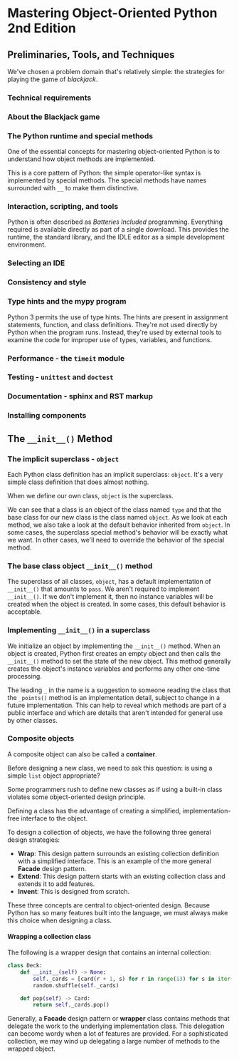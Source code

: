 # Mastering Object-Oriented Python 2nd Edition

## Preliminaries, Tools, and Techniques

We've chosen a problem domain that's relatively simple: the strategies for playing the game of *blackjack*.

### Technical requirements

### About the Blackjack game

### The Python runtime and special methods

One of the essential concepts for mastering object-oriented Python is to understand how object methods are implemented.

This is a core pattern of Python: the simple operator-like syntax is implemented by special methods.
The special methods have names surrounded with `__` to make them distinctive.

### Interaction, scripting, and tools

Python is often described as *Batteries Included* programming.
Everything required is available directly as part of a single download.
This provides the runtime, the standard library, and the IDLE editor as a simple development environment.

### Selecting an IDE

### Consistency and style

### Type hints and the mypy program

Python 3 permits the use of type hints.
The hints are present in assignment statements, function, and class definitions.
They're not used directly by Python when the program runs.
Instead, they're used by external tools to examine the code for improper use of types, variables, and functions.

### Performance - the `timeit` module

### Testing - `unittest` and `doctest`

### Documentation - sphinx and RST markup

### Installing components

## The `__init__()` Method

### The implicit superclass - `object`

Each Python class definition has an implicit superclass: `object`.
It's a very simple class definition that does almost nothing.

When we define our own class, `object` is the superclass.

We can see that a class is an object of the class named `type` and that the base class for our new class is the class named `object`.
As we look at each method, we also take a look at the default behavior inherited from `object`.
In some cases, the superclass special method's behavior will be exactly what we want.
In other cases, we'll need to override the behavior of the special method.

### The base class object `__init__()` method

The superclass of all classes, `object`, has a default implementation of `__init__()` that amounts to `pass`.
We aren't required to implement `__init__()`.
If we don't implement it, then no instance variables will be created when the object is created.
In some cases, this default behavior is acceptable.

### Implementing `__init__()` in a superclass

We initialize an object by implementing the `__init__()` method.
When an object is created, Python first creates an empty object and then calls the `__init__()` method to set the state of the new object.
This method generally creates the object's instance variables and performs any other one-time processing.

The leading `_` in the name is a suggestion to someone reading the class that the `_points()` method is an implementation detail, subject to change in a future implementation.
This can help to reveal which methods are part of a public interface and which are details that aren't intended for general use by other classes.

### Composite objects

A composite object can also be called a **container**.

Before designing a new class, we need to ask this question: is using a simple `list` object appropriate?

Some programmers rush to define new classes as if using a built-in class violates some object-oriented design principle.

Defining a class has the advantage of creating a simplified, implementation-free interface to the object.

To design a collection of objects, we have the following three general design strategies:
* **Wrap**: This design pattern surrounds an existing collection definition with a simplified interface.
This is an example of the more general **Facade** design pattern.
* **Extend**: This design pattern starts with an existing collection class and extends it to add features.
* **Invent**: This is designed from scratch.

These three concepts are central to object-oriented design.
Because Python has so many features built into the language, we must always make this choice when designing a class.

#### Wrapping a collection class

The following is a wrapper design that contains an internal collection:
```python
class Deck:
    def __init__(self) -> None:
        self._cards = [card(r + 1, s) for r in range(13) for s in iter(Suit)]
        random.shuffle(self._cards)

    def pop(self) -> Card:
        return self._cards.pop()
```

Generally, a **Facade** design pattern or **wrapper** class contains methods that delegate the work to the underlying implementation class.
This delegation can become wordy when a lot of features are provided.
For a sophisticated collection, we may wind up delegating a large number of methods to the wrapped object.
